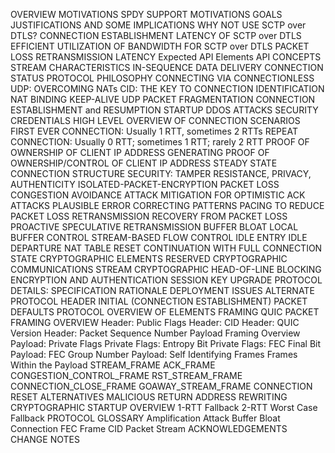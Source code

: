OVERVIEW
MOTIVATIONS
SPDY SUPPORT MOTIVATIONS
GOALS
JUSTIFICATIONS AND SOME IMPLICATIONS
WHY NOT USE SCTP over DTLS?
CONNECTION ESTABLISHMENT LATENCY OF SCTP over DTLS
EFFICIENT UTILIZATION OF BANDWIDTH FOR SCTP over DTLS
PACKET LOSS RETRANSMISSION LATENCY
Expected API Elements
API CONCEPTS
STREAM CHARACTERISTICS
IN-SEQUENCE DATA DELIVERY
CONNECTION STATUS
PROTOCOL PHILOSOPHY
CONNECTING VIA CONNECTIONLESS UDP: OVERCOMING NATs
CID: THE KEY TO CONNECTION IDENTIFICATION
NAT BINDING KEEP-ALIVE
UDP PACKET FRAGMENTATION
CONNECTION ESTABLISHMENT and RESUMPTION
STARTUP DDOS ATTACKS
SECURITY CREDENTIALS
HIGH LEVEL OVERVIEW OF CONNECTION SCENARIOS
FIRST EVER CONNECTION: Usually 1 RTT, sometimes 2 RTTs
REPEAT CONNECTION: Usually 0 RTT; sometimes 1 RTT; rarely 2 RTT
PROOF OF OWNERSHIP OF CLIENT IP ADDRESS
GENERATING PROOF OF OWNERSHIP/CONTROL OF CLIENT IP ADDRESS
STEADY STATE
CONNECTION STRUCTURE
SECURITY: TAMPER RESISTANCE, PRIVACY, AUTHENTICITY
ISOLATED-PACKET-ENCRYPTION
PACKET LOSS
CONGESTION AVOIDANCE
ATTACK MITIGATION FOR OPTIMISTIC ACK ATTACKS
PLAUSIBLE ERROR CORRECTING PATTERNS
PACING TO REDUCE PACKET LOSS
RETRANSMISSION RECOVERY FROM PACKET LOSS
PROACTIVE SPECULATIVE RETRANSMISSION
BUFFER BLOAT
LOCAL BUFFER CONTROL
STREAM-BASED FLOW CONTROL
IDLE ENTRY
IDLE DEPARTURE
NAT TABLE RESET
CONTINUATION WITH FULL CONNECTION STATE
CRYPTOGRAPHIC ELEMENTS
RESERVED CRYPTOGRAPHIC COMMUNICATIONS STREAM
CRYPTOGRAPHIC HEAD-OF-LINE BLOCKING
ENCRYPTION AND AUTHENTICATION
SESSION KEY UPGRADE
PROTOCOL DETAILS: SPECIFICATION RATIONALE
DEPLOYMENT ISSUES
ALTERNATE PROTOCOL HEADER
INITIAL (CONNECTION ESTABLISHMENT) PACKET DEFAULTS
PROTOCOL OVERVIEW OF ELEMENTS
FRAMING
QUIC PACKET FRAMING OVERVIEW
Header: Public Flags
Header: CID
Header: QUIC Version
Header: Packet Sequence Number
Payload Framing Overview
Payload: Private Flags
Private Flags: Entropy Bit
Private Flags: FEC Final Bit
Payload: FEC Group Number
Payload: Self Identifying Frames
Frames Within the Payload
STREAM_FRAME
ACK_FRAME
CONGESTION_CONTROL_FRAME
RST_STREAM_FRAME
CONNECTION_CLOSE_FRAME
GOAWAY_STREAM_FRAME
CONNECTION RESET ALTERNATIVES
MALICIOUS RETURN ADDRESS REWRITING
CRYPTOGRAPHIC STARTUP OVERVIEW
1-RTT Fallback
2-RTT Worst Case Fallback
PROTOCOL GLOSSARY
Amplification Attack
Buffer Bloat
Connection
FEC
Frame
CID
Packet
Stream
ACKNOWLEDGEMENTS
CHANGE NOTES
